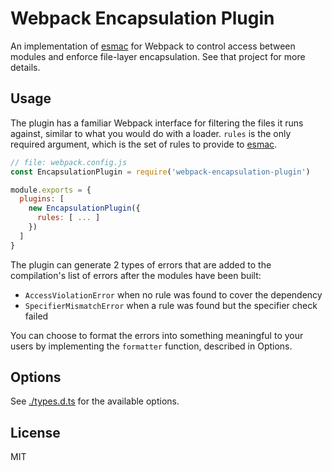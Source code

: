# Webpack Encapsulation Plugin

An implementation of [esmac] for Webpack to control access between modules and
enforce file-layer encapsulation. See that project for more details.

## Usage

The plugin has a familiar Webpack interface for filtering the files it runs
against, similar to what you would do with a loader. `rules` is the only
required argument, which is the set of rules to provide to [esmac].

```javascript
// file: webpack.config.js
const EncapsulationPlugin = require('webpack-encapsulation-plugin')

module.exports = {
  plugins: [
    new EncapsulationPlugin({
      rules: [ ... ]
    })
  ]
}
```

The plugin can generate 2 types of errors that are added to the compilation's
list of errors after the modules have been built:

- `AccessViolationError` when no rule was found to cover the dependency
- `SpecifierMismatchError` when a rule was found but the specifier check failed

You can choose to format the errors into something meaningful to your users
by implementing the `formatter` function, described in Options.

## Options

See [./types.d.ts](./types.d.ts) for the available options.

## License

MIT

[esmac]: https://github.com/instructure/esmac
